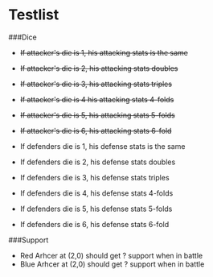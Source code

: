 # Testlist

###Dice
* ~~If attacker's die is 1, his attacking stats is the same~~
* ~~If attacker's die is 2, his attacking stats doubles~~
* ~~If attacker's die is 3, his attacking stats triples~~
* ~~If attacker's die is 4 his attacking stats 4-folds~~
* ~~If attacker's die is 5, his attacking stats 5-folds~~
* ~~If attacker's die is 6, his attacking stats 6-fold~~

* If defenders die is 1, his defense stats is the same
* If defenders die is 2, his defense stats doubles
* If defenders die is 3, his defense stats triples
* If defenders die is 4, his defense stats 4-folds
* If defenders die is 5, his defense stats 5-folds
* If defenders die is 6, his defense stats 6-fold

###Support
* Red Arhcer at (2,0) should get ? support when in battle
* Blue Arhcer at (2,0) should get ? support when in battle

